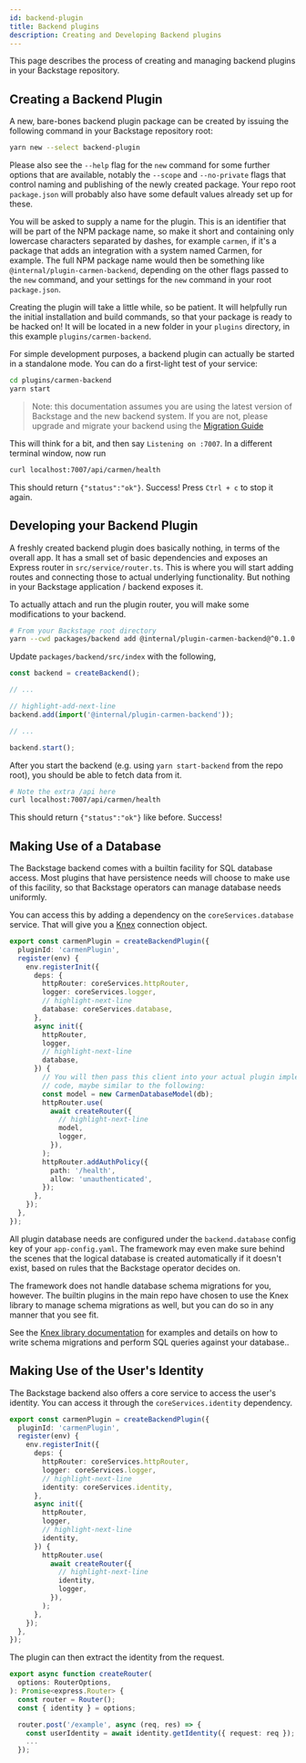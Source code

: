 ```yaml
---
id: backend-plugin
title: Backend plugins
description: Creating and Developing Backend plugins
---
```


This page describes the process of creating and managing backend plugins in your
Backstage repository.

## Creating a Backend Plugin

A new, bare-bones backend plugin package can be created by issuing the following
command in your Backstage repository root:

```sh
yarn new --select backend-plugin
```

Please also see the `--help` flag for the `new` command for some
further options that are available, notably the `--scope` and `--no-private`
flags that control naming and publishing of the newly created package. Your repo
root `package.json` will probably also have some default values already set up
for these.

You will be asked to supply a name for the plugin. This is an identifier that
will be part of the NPM package name, so make it short and containing only
lowercase characters separated by dashes, for example `carmen`, if it's a
package that adds an integration with a system named Carmen, for example. The
full NPM package name would then be something like
`@internal/plugin-carmen-backend`, depending on the other flags passed to the
`new` command, and your settings for the `new` command in
your root `package.json`.

Creating the plugin will take a little while, so be patient. It will helpfully
run the initial installation and build commands, so that your package is ready
to be hacked on! It will be located in a new folder in your `plugins` directory,
in this example `plugins/carmen-backend`.

For simple development purposes, a backend plugin can actually be started in a
standalone mode. You can do a first-light test of your service:

```sh
cd plugins/carmen-backend
yarn start
```

> Note: this documentation assumes you are using the latest version of Backstage and the new backend system. If you are not, please upgrade and migrate your backend using the [Migration Guide](../backend-system/building-backends/08-migrating.md)

This will think for a bit, and then say `Listening on :7007`. In a different
terminal window, now run

```sh
curl localhost:7007/api/carmen/health
```

This should return `{"status":"ok"}`. Success! Press `Ctrl + c` to stop it
again.

## Developing your Backend Plugin

A freshly created backend plugin does basically nothing, in terms of the overall
app. It has a small set of basic dependencies and exposes an Express router in
`src/service/router.ts`. This is where you will start adding routes and
connecting those to actual underlying functionality. But nothing in your
Backstage application / backend exposes it.

To actually attach and run the plugin router, you will make some modifications
to your backend.

```bash
# From your Backstage root directory
yarn --cwd packages/backend add @internal/plugin-carmen-backend@^0.1.0 # Change this to match the plugin's package.json
```

Update `packages/backend/src/index` with the following,

```ts
const backend = createBackend();

// ...

// highlight-add-next-line
backend.add(import('@internal/plugin-carmen-backend'));

// ...

backend.start();
```

After you start the backend (e.g. using `yarn start-backend` from the repo
root), you should be able to fetch data from it.

```sh
# Note the extra /api here
curl localhost:7007/api/carmen/health
```

This should return `{"status":"ok"}` like before. Success!

## Making Use of a Database

The Backstage backend comes with a builtin facility for SQL database access.
Most plugins that have persistence needs will choose to make use of this
facility, so that Backstage operators can manage database needs uniformly.

You can access this by adding a dependency on the `coreServices.database` service.
That will give you a [Knex](http://knexjs.org/) connection object.

```ts title="plugins/carmen-backend/src/plugin.ts"
export const carmenPlugin = createBackendPlugin({
  pluginId: 'carmenPlugin',
  register(env) {
    env.registerInit({
      deps: {
        httpRouter: coreServices.httpRouter,
        logger: coreServices.logger,
        // highlight-next-line
        database: coreServices.database,
      },
      async init({
        httpRouter,
        logger,
        // highlight-next-line
        database,
      }) {
        // You will then pass this client into your actual plugin implementation
        // code, maybe similar to the following:
        const model = new CarmenDatabaseModel(db);
        httpRouter.use(
          await createRouter({
            // highlight-next-line
            model,
            logger,
          }),
        );
        httpRouter.addAuthPolicy({
          path: '/health',
          allow: 'unauthenticated',
        });
      },
    });
  },
});
```

All plugin database needs are configured under the `backend.database` config key
of your `app-config.yaml`. The framework may even make sure behind the scenes that
the logical database is created automatically if it doesn't exist, based on
rules that the Backstage operator decides on.

The framework does not handle database schema migrations for you, however. The
builtin plugins in the main repo have chosen to use the Knex library to manage
schema migrations as well, but you can do so in any manner that you see fit.

See the [Knex library documentation](http://knexjs.org/) for examples and
details on how to write schema migrations and perform SQL queries against your
database..

## Making Use of the User's Identity

The Backstage backend also offers a core service to access the user's identity. You can access it through the `coreServices.identity` dependency.

```ts title="plugins/carmen-backend/src/plugin.ts"
export const carmenPlugin = createBackendPlugin({
  pluginId: 'carmenPlugin',
  register(env) {
    env.registerInit({
      deps: {
        httpRouter: coreServices.httpRouter,
        logger: coreServices.logger,
        // highlight-next-line
        identity: coreServices.identity,
      },
      async init({
        httpRouter,
        logger,
        // highlight-next-line
        identity,
      }) {
        httpRouter.use(
          await createRouter({
            // highlight-next-line
            identity,
            logger,
          }),
        );
      },
    });
  },
});
```

The plugin can then extract the identity from the request.

```ts
export async function createRouter(
  options: RouterOptions,
): Promise<express.Router> {
  const router = Router();
  const { identity } = options;

  router.post('/example', async (req, res) => {
    const userIdentity = await identity.getIdentity({ request: req });
    ...
  });
```
